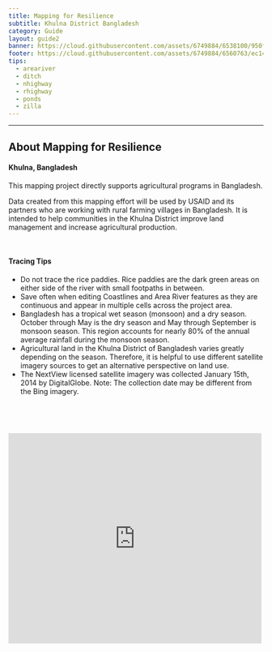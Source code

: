 ```yaml
---
title: Mapping for Resilience
subtitle: Khulna District Bangladesh
category: Guide
layout: guide2
banner: https://cloud.githubusercontent.com/assets/6749884/6538100/950f69da-c42b-11e4-8435-af86c87bc664.JPG
footer: https://cloud.githubusercontent.com/assets/6749884/6560763/ec1468c8-c662-11e4-9d85-6987deb429d9.png
tips:
  - areariver
  - ditch
  - nhighway
  - rhighway
  - ponds
  - zilla
---
```


<div id="test" class="col-lg-5 col-sm-6">
<hr class="section-heading-spacer">
<div class="clearfix"></div>

<h2 class="section-heading">About Mapping for Resilience</h2>

<h4> Khulna, Bangladesh </h4><p>This mapping project directly supports agricultural programs in Bangladesh.</p>  <p>Data created from this mapping effort will be used by USAID and its partners who are working with rural farming villages in Bangladesh. It is intended to help communities in the Khulna District improve land management and increase agricultural production.</p><br>

<h4> Tracing Tips </h4>
<ul>
  <li> Do not trace the rice paddies. Rice paddies are the dark green areas on either side of the river with small footpaths in between.</li>
  <li> Save often when editing Coastlines and Area River features as they are continuous and appear in multiple cells across the project area. </li>
  <li> Bangladesh has a tropical wet season (monsoon) and a dry season. October through May is the dry season and May through September is monsoon season. This region accounts for nearly 80% of the annual average rainfall during the monsoon season. </li>
  <li> Agricultural land in the Khulna District of Bangladesh varies greatly depending on the season. Therefore, it is helpful to use different satellite imagery sources to get an alternative perspective on land use.</li> 
  <li>The NextView licensed satellite imagery was collected January 15th, 2014 by DigitalGlobe. Note: The collection date may be different from the Bing imagery.</li>
</ul>
</div>
<div class="col-lg-5 col-lg-offset-2 col-sm-6">
  <iframe style="margin-top:60px" src="http://www.openstreetmap.org/export/embed.html?bbox=89.3844223022461%2C22.701771555093703%2C89.67109680175781%2C22.85640378959344&amp;layer=mapnik" width="500" height="415" frameborder="0"></iframe>
</div>
